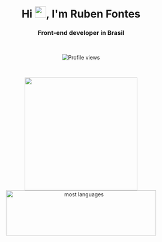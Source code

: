 <h1 align="center">Hi <img src="https://raw.githubusercontent.com/kaueMarques/kaueMarques/master/hi.gif" width="30px">, I'm Ruben Fontes</h1>
<h3 align="center">Front-end developer in Brasil</h3>
<br>
<p align="center"> <img src="https://komarev.com/ghpvc/?username=maykbrito&color=yellow" alt="Profile views" /> </p>
<br>
<p align="center">
<img width="300px" src="https://github-readme-stats.vercel.app/api?username=RubenFontes&theme=github_dark&show_icons=true)"/>
<img width="400px" height="120px" src="(https://github-readme-stats.vercel.app/api/top-langs/?username=anuraghazra&layout=compact)](https://github.com/anuraghazra/github-readme-stats)
" alt="most languages"/>
</p>
